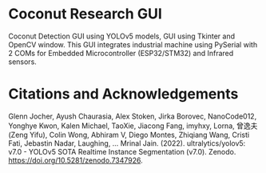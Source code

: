 # Coconut Research GUI

Coconut Detection GUI using YOLOv5 models, GUI using Tkinter and OpenCV window. This GUI integrates industrial machine using PySerial with 2 COMs for Embedded Microcontroller (ESP32/STM32) and Infrared sensors.

# Citations and Acknowledgements

Glenn Jocher, Ayush Chaurasia, Alex Stoken, Jirka Borovec, NanoCode012, Yonghye Kwon, Kalen Michael, TaoXie, Jiacong Fang, imyhxy, Lorna, 曾逸夫(Zeng Yifu), Colin Wong, Abhiram V, Diego Montes, Zhiqiang Wang, Cristi Fati, Jebastin Nadar, Laughing, … Mrinal Jain. (2022). ultralytics/yolov5: v7.0 - YOLOv5 SOTA Realtime Instance Segmentation (v7.0). Zenodo. https://doi.org/10.5281/zenodo.7347926.